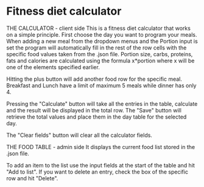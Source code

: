 # Fitness diet calculator
 THE CALCULATOR - client side
This is a fitness diet calculator that works on a simple principle. First choose the day you want to program your meals. When adding a new meal from the dropdown menus and the Portion input is set the program will automatically fill in the rest of the row cells with the specific food values taken from the .json file.
Portion size, carbs, proteins, fats and calories are calculated using the formula x*portion where x will be one of the elements specified earlier.

Hitting the plus button will add another food row for the specific meal. Breakfast and Lunch have a limit of maximum 5 meals while dinner has only 4.

Pressing the "Calculate" button will take all the entries in the table, calculate and the result will be displayed in the total row.
The "Save" button will retrieve the total values and place them in the day table for the selected day.

The "Clear fields" button will clear all the calculator fields.

THE FOOD TABLE - admin side
It displays the current food list stored in the .json file.

To add an item to the list use the input fields at the start of the table and hit "Add to list".
If you want to delete an entry, check the box of the specific row and hit "Delete".
